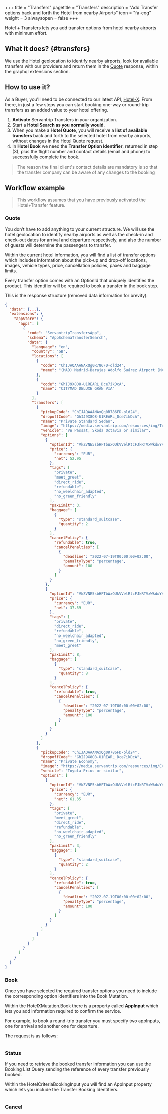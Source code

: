 +++
title = "Transfers"
pagetitle = "Transfers"
description = "Add Transfer options back and forth the Hotel from nearby Airports"
icon = "fa-cog"
weight = 3
alwaysopen = false
+++

Hotel + Transfers lets you add transfer options from hotel nearby airports with minimum effort. 

## What it does? {#transfers}

We use the Hotel geolocation to identify nearby airports, look for available transfers with our providers and return them in the [Quote](connectiontypesbuyers/hotel-x/methods/bookingflow/quote/) response, within the graphql extensions section.

## How to use it?

As a Buyer, you'll need to be connected to our latest API, [Hotel-X](connectiontypesbuyers/hotel-x/). From there, in just a few steps you can start booking one-way or round-trip transfers as an added value to your hotel offering.

1. **Activate** Servantrip Transfers in your organization.
2. Start a **Hotel Search as you normally would**.
3. When you make a **Hotel Quote**, you will receive a **list of available transfers** back and forth to the selected hotel from nearby airports, without changes in the Hotel Quote request.
4. In **Hotel Book** we need the **Transfer Option Identifier**, returned in step (3), plus the flight number and contact details (email and phone) to successfully complete the book.

>The reason the final client's contact details are mandatory is so that the transfer company can be aware of any changes to the booking

## Workflow example

>This workflow assumes that you have previously activated the Hotel+Transfer feature.

### Quote

You don’t have to add anything to your current structure. We will use the hotel geolocation to identify nearby airports as well as the check-in and check-out dates for arrival and departure respectively, and also the number of guests will determine the passengers to transfer.

Within the current hotel information, you will find a list of transfer options which includes information about the pick-up and drop-off locations, images, vehicle types, price, cancellation policies, paxes and baggage limits.

Every transfer option comes with an OptionId that uniquely identifies the product. This identifier will be required to book a transfer in the book step.

This is the response structure (removed data information for brevity):


```json
{
  "data": {...},
  "extensions": {
    "appStore": {
      "apps": [
        {
          "code": "ServantripTransfersApp",
          "schema": "AppSchemaTransferSearch",
          "data": {
            "language": "en",
            "country": "GB",
            "locations": [
              {
                "code": "ChIJAQAAANAxQg0R786FD-old24",
                "name": "(MAD) Madrid-Barajas Adolfo Suárez Airport (MAD), Avenida de la Hispanidad, Madrid, Spain"
              },
              {
                "code": "GhIJ9X8O8-U1REARL_Dce7ikDcA",
                "name": "CITYMAD DELUXE GRAN VIA"
              }
            ],
            "transfers": [
              {
                "pickupCode": "ChIJAQAAANAxQg0R786FD-old24",
                "dropoffCode": "GhIJ9X8O8-U1REARL_Dce7ikDcA",
                "name": "Private Standard Sedan",
                "image": "https://media.servantrip.com/resources/img/Transfer-Sedan.png",
                "vehicle": "VW Passat, Skoda Octavia or similar",
                "options": [
                  {
                    "optionId": "VkZVNE5sbHFTbWxOUkVVelRtcFJkRTVxWkdwYVV6QXdUVVJqTkV4VWJHMVpla1YwV21wTmQwOUVUVEZhVjFFMVRsZEthbGg2UVhSUFZFazBUMVJCZDFKRWEzZFBWVWswV0hwRmQwMUVSVDA9fDUyLjk1fDIwMjItMDctMjBUMDA6MDA6MDAuMDAwMDAwMCswMjowMA==",
                    "price": {
                      "currency": "EUR",
                      "net": 52.95
                    },
                    "tags": [
                      "private",
                      "meet_greet",
                      "direct_ride",
                      "refundable",
                      "no_weelchair_adapted",
                      "no_green_friendly"
                    ],
                    "paxLimit": 3,
                    "baggage": [
                      {
                        "type": "standard_suitcase",
                        "quantity": 2
                      }
                    ],
                    "cancelPolicy": {
                      "refundable": true,
                      "cancelPenalties": [
                        {
                          "deadline": "2022-07-19T00:00:00+02:00",
                          "penaltyType": "percentage",
                          "amount": 100
                        }
                      ]
                    }
                  },
                  {
                    "optionId": "VkZVNE5sbHFTbWxOUkVVelRtcFJkRTVxWkdwYVV6QXdUVVJqTkV4VWJHMVpla1YwV21wTmQwOUVUVEZhVjFFMVRsZEthbGg2UVhSTlZGWkhUMFZaTkU5VlVrSlNhMDB6V0hwRmQwMUVSVDA9fDM3LjU5fDIwMjItMDctMjBUMDA6MDA6MDAuMDAwMDAwMCswMjowMA==",
                    "price": {
                      "currency": "EUR",
                      "net": 37.59
                    },
                    "tags": [
                      "private",
                      "direct_ride",
                      "refundable",
                      "no_weelchair_adapted",
                      "no_green_friendly",
                      "meet_greet"
                    ],
                    "paxLimit": 8,
                    "baggage": [
                      {
                        "type": "standard_suitcase",
                        "quantity": 8
                      }
                    ],
                    "cancelPolicy": {
                      "refundable": true,
                      "cancelPenalties": [
                        {
                          "deadline": "2022-07-19T00:00:00+02:00",
                          "penaltyType": "percentage",
                          "amount": 100
                        }
                      ]
                    }
                  }
                ]
              },
              {
                "pickupCode": "ChIJAQAAANAxQg0R786FD-old24",
                "dropoffCode": "GhIJ9X8O8-U1REARL_Dce7ikDcA",
                "name": "Private Economy",
                "image": "https://media.servantrip.com/resources/img/Economy.png",
                "vehicle": "Toyota Prius or similar",
                "options": [
                  {
                    "optionId": "VkZVNE5sbHFTbWxOUkVVelRtcFJkRTVxWkdwYVV6QXdUVVJqTkV4VWJHMVpla1YwV21wTmQwOUVUVEZhVjFFMVRsZEthbGg2UVhSUFZFazBUMVJCZDFKRWEzZFBWVWswV0hwRmQwMUVTVDA9fDYxLjM1fDIwMjItMDctMjBUMDA6MDA6MDAuMDAwMDAwMCswMjowMA==",
                    "price": {
                      "currency": "EUR",
                      "net": 61.35
                    },
                    "tags": [
                      "private",
                      "meet_greet",
                      "direct_ride",
                      "refundable",
                      "no_weelchair_adapted",
                      "no_green_friendly"
                    ],
                    "paxLimit": 3,
                    "baggage": [
                      {
                        "type": "standard_suitcase",
                        "quantity": 2
                      }
                    ],
                    "cancelPolicy": {
                      "refundable": true,
                      "cancelPenalties": [
                        {
                          "deadline": "2022-07-19T00:00:00+02:00",
                          "penaltyType": "percentage",
                          "amount": 100
                        }
                      ]
                    }
                  }
                ]
              }
            ]
          }
        }
      ]
    }
  }
}
```

### Book

Once you have selected the required transfer options you need to include the corresponding option identifiers into the Book Mutation.

Within the HotelXMutation.Book there is a property called **AppInput** which lets you add information required to confirm the service.

For example, to book a round-trip transfer you must specify two appInputs, one for arrival and another one for departure.

The request is as follows:


```json

```

### Status

If you need to retrieve the booked transfer information you can use the Booking List Query sending the reference of every transfer previously booked.

Within the HotelCriteriaBookingInput you will find an AppInput property which lets you include the Transfer Booking Identifiers.

```json

```

### Cancel


```json

```
